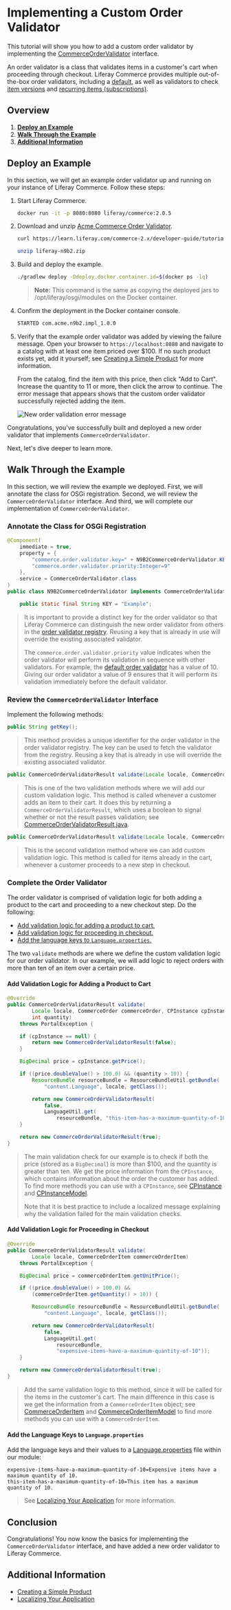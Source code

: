 # Implementing a Custom Order Validator

This tutorial will show you how to add a custom order validator by implementing the [CommerceOrderValidator](https://github.com/liferay/com-liferay-commerce/blob/2.0.5/commerce-api/src/main/java/com/liferay/commerce/order/CommerceOrderValidator.java) interface.

An order validator is a class that validates items in a customer's cart when proceeding through checkout. Liferay Commerce provides multiple out-of-the-box order validators, including a [default](https://github.com/liferay/com-liferay-commerce/blob/2.0.5/commerce-service/src/main/java/com/liferay/commerce/internal/order/DefaultCommerceOrderValidatorImpl.java), as well as validators to check [item versions](https://github.com/liferay/com-liferay-commerce/blob/2.0.5/commerce-service/src/main/java/com/liferay/commerce/internal/order/VersionCommerceOrderValidatorImpl.java) and [recurring items (subscriptions)](https://github.com/liferay/com-liferay-commerce/blob/2.0.5/commerce-service/src/main/java/com/liferay/commerce/internal/order/SubscriptionCommerceOrderValidatorImpl.java).

## Overview

1. [**Deploy an Example**](#deploy-an-example)
1. [**Walk Through the Example**](#walk-through-the-example)
1. [**Additional Information**](#additional-information)

## Deploy an Example

In this section, we will get an example order validator up and running on your instance of Liferay Commerce. Follow these steps:

1. Start Liferay Commerce.

    ```bash
    docker run -it -p 8080:8080 liferay/commerce:2.0.5
    ```

1. Download and unzip [Acme Commerce Order Validator](./liferay-n9b2.zip).

    ```bash
    curl https://learn.liferay.com/commerce-2.x/developer-guide/tutorial/liferay-n9b2.zip -O
    ```

    ```bash
    unzip liferay-n9b2.zip
    ```

1. Build and deploy the example.

    ```bash
    ./gradlew deploy -Ddeploy.docker.container.id=$(docker ps -lq)
    ```

    >**Note:** This command is the same as copying the deployed jars to /opt/liferay/osgi/modules on the Docker container.

1. Confirm the deployment in the Docker container console.

    ```bash
    STARTED com.acme.n9b2.impl_1.0.0
    ```

1. Verify that the example order validator was added by viewing the failure message. Open your browser to `https://localhost:8080` and navigate to a catalog with at least one item priced over $100. If no such product exists yet, add it yourself; see [Creating a Simple Product](../../managing-a-catalog/creating-a-simple-product.md) for more information.

    From the catalog, find the item with this price, then click "Add to Cart". Increase the quantity to 11 or more, then click the arrow to continue. The error message that appears shows that the custom order validator successfully rejected adding the item.

    ![New order validation error message](./implementing-a-custom-order-validator/images/01.png "New order validation error message")

Congratulations, you've successfully built and deployed a new order validator that implements `CommerceOrderValidator`.

Next, let's dive deeper to learn more.

## Walk Through the Example

In this section, we will review the example we deployed. First, we will annotate the class for OSGi registration. Second, we will review the `CommerceOrderValidator` interface. And third, we will complete our implementation of `CommerceOrderValidator`.

### Annotate the Class for OSGi Registration

```java
@Component(
    immediate = true,
    property = {
        "commerce.order.validator.key=" + N9B2CommerceOrderValidator.KEY,
        "commerce.order.validator.priority:Integer=9"
    },
    service = CommerceOrderValidator.class
)
public class N9B2CommerceOrderValidator implements CommerceOrderValidator {

    public static final String KEY = "Example";
```

> It is important to provide a distinct key for the order validator so that Liferay Commerce can distinguish the new order validator from others in the [order validator registry](https://github.com/liferay/com-liferay-commerce/blob/2.0.5/commerce-service/src/main/java/com/liferay/commerce/internal/order/CommerceOrderValidatorRegistryImpl.java). Reusing a key that is already in use will override the existing associated validator.
>
> The `commerce.order.validator.priority` value indicates when the order validator will perform its validation in sequence with other validators. For example, the [default order validator](https://github.com/liferay/com-liferay-commerce/blob/2.0.5/commerce-service/src/main/java/com/liferay/commerce/internal/order/DefaultCommerceOrderValidatorImpl.java) has a value of 10. Giving our order validator a value of 9 ensures that it will perform its validation immediately before the default validator.

### Review the `CommerceOrderValidator` Interface

Implement the following methods:

```java
public String getKey();
```

> This method provides a unique identifier for the order validator in the order validator registry. The key can be used to fetch the validator from the registry. Reusing a key that is already in use will override the existing associated validator.

```java
public CommerceOrderValidatorResult validate(Locale locale, CommerceOrder commerceOrder, CPInstance cpInstance, int quantity) throws PortalException;
```

> This is one of the two validation methods where we will add our custom validation logic. This method is called whenever a customer adds an item to their cart. It does this by returning a `CommerceOrderValidatorResult`, which uses a boolean to signal whether or not the result passes validation; see [CommerceOrderValidatorResult.java](https://github.com/liferay/com-liferay-commerce/blob/2.0.5/commerce-api/src/main/java/com/liferay/commerce/order/CommerceOrderValidatorResult.java).

```java
public CommerceOrderValidatorResult validate(Locale locale, CommerceOrderItem commerceOrderItem) throws PortalException;
```
> This is the second validation method where we can add custom validation logic. This method is called for items already in the cart, whenever a customer proceeds to a new step in checkout.

### Complete the Order Validator

The order validator is comprised of validation logic for both adding a product to the cart and proceeding to a new checkout step. Do the following:

* [Add validation logic for adding a product to cart.](#add-validation-logic-for-adding-a-product-to-cart)
* [Add validation logic for proceeding in checkout.](#add-validation-logic-for-proceeding-in-checkout)
* [Add the language keys to `Language.properties`.](#add-the-language-keys-to-languageproperties)

The two `validate` methods are where we define the custom validation logic for our order validator. In our example, we will add logic to reject orders with more than ten of an item over a certain price.

#### Add Validation Logic for Adding a Product to Cart

```java
@Override
public CommerceOrderValidatorResult validate(
        Locale locale, CommerceOrder commerceOrder, CPInstance cpInstance,
        int quantity)
    throws PortalException {

    if (cpInstance == null) {
        return new CommerceOrderValidatorResult(false);
    }

    BigDecimal price = cpInstance.getPrice();

    if ((price.doubleValue() > 100.0) && (quantity > 10)) {
        ResourceBundle resourceBundle = ResourceBundleUtil.getBundle(
            "content.Language", locale, getClass());

        return new CommerceOrderValidatorResult(
            false,
            LanguageUtil.get(
                resourceBundle, "this-item-has-a-maximum-quantity-of-10"));
    }

    return new CommerceOrderValidatorResult(true);
}
```

> The main validation check for our example is to check if both the price (stored as a `BigDecimal`) is more than $100, and the quantity is greater than ten. We get the price information from the `CPInstance`, which contains information about the order the customer has added. To find more methods you can use with a `CPInstance`, see [CPInstance](https://github.com/liferay/com-liferay-commerce/blob/2.0.5/commerce-product-api/src/main/java/com/liferay/commerce/product/model/CPInstance.java) and [CPInstanceModel](https://github.com/liferay/com-liferay-commerce/blob/2.0.5/commerce-product-api/src/main/java/com/liferay/commerce/product/model/CPInstanceModel.java).
>
> Note that it is best practice to include a localized message explaining why the validation failed for the main validation checks.

#### Add Validation Logic for Proceeding in Checkout

```java
@Override
public CommerceOrderValidatorResult validate(
        Locale locale, CommerceOrderItem commerceOrderItem)
    throws PortalException {

    BigDecimal price = commerceOrderItem.getUnitPrice();

    if ((price.doubleValue() > 100.0) &&
        (commerceOrderItem.getQuantity() > 10)) {

        ResourceBundle resourceBundle = ResourceBundleUtil.getBundle(
            "content.Language", locale, getClass());

        return new CommerceOrderValidatorResult(
            false,
            LanguageUtil.get(
                resourceBundle,
                "expensive-items-have-a-maximum-quantity-of-10"));
    }

    return new CommerceOrderValidatorResult(true);
}
```

> Add the same validation logic to this method, since it will be called for the items in the customer's cart. The main difference in this case is we get the information from a `CommerceOrderItem` object; see [CommerceOrderItem](https://github.com/liferay/com-liferay-commerce/blob/2.0.5/commerce-api/src/main/java/com/liferay/commerce/model/CommerceOrderItem.java) and [CommerceOrderItemModel](https://github.com/liferay/com-liferay-commerce/blob/2.0.5/commerce-api/src/main/java/com/liferay/commerce/model/CommerceOrderItemModel.java) to find more methods you can use with a `CommerceOrderItem`.

#### Add the Language Keys to `Language.properties`

Add the language keys and their values to a [Language.properties](https://github.com/liferay/liferay-learn/blob/master/docs/commerce/2.x/en/developer-guide/tutorial/implementing-a-custom-order-validator/liferay-n9b2.zip/n9b2-impl/src/main/resources/content/Language.properties) file within our module:

```
expensive-items-have-a-maximum-quantity-of-10=Expensive items have a maximum quantity of 10.
this-item-has-a-maximum-quantity-of-10=This item has a maximum quantity of 10.
```

> See [Localizing Your Application](https://help.liferay.com/hc/en-us/articles/360018168251-Localizing-Your-Application) for more information.

## Conclusion

Congratulations! You now know the basics for implementing the `CommerceOrderValidator` interface, and have added a new order validator to Liferay Commerce.

## Additional Information

* [Creating a Simple Product](../../managing-a-catalog/creating-a-simple-product.md)
* [Localizing Your Application](https://help.liferay.com/hc/en-us/articles/360018168251-Localizing-Your-Application)
